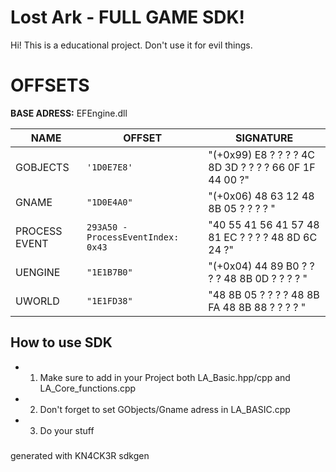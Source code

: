 # Lost Ark - FULL GAME SDK!

Hi! This is a educational project. Don't use it for evil things.

# OFFSETS
**BASE ADRESS:** EFEngine.dll

|           NAME          |         OFFSET                         |SIGNATURE                         |
|----------------|-------------------------------|-----------------------------|
|GOBJECTS|`'1D0E7E8'`            |"(+0x99) E8 ? ? ? ? 4C 8D 3D ? ? ? ? 66 0F 1F 44 00 ?"            |
|GNAME|`"1D0E4A0"`            |"(+0x06) 48 63 12 48 8B 05 ? ? ? ? "            |
|PROCESS EVENT|`293A50 - ProcessEventIndex: 0x43`|"40 55 41 56 41 57 48 81 EC ? ? ? ? 48 8D 6C 24 ?"|
|UENGINE|`"1E1B7B0"`            |"(+0x04) 44 89 B0 ? ? ? ? 48 8B 0D ? ? ? ? "            |
|UWORLD|`"1E1FD38"`            |"48 8B 05 ? ? ? ? 48 8B FA 48 8B 88 ? ? ? ? "            |


## How to use SDK

* 1. Make sure to add in your Project both LA_Basic.hpp/cpp and LA_Core_functions.cpp
*  2. Don't forget to set GObjects/Gname adress in LA_BASIC.cpp
* 3. Do your stuff


###
generated with KN4CK3R sdkgen
